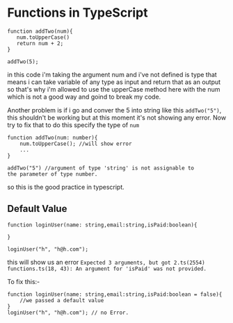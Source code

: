 # Functions in TypeScript


    function addTwo(num){
       num.toUpperCase() 
       return num + 2;
    }

    addTwo(5);

in this code i'm taking the argument num and i've not defined is type that means i can take variable of any type as input and return that as an output so that's why i'm allowed to use the upperCase method here with the num which is not a good way and goind to break my code.

Another problem is if i go and conver the 5 into string like this `addTwo("5")`, this shouldn't be working but at this moment it's not showing any error. Now try to fix that to do this specify the type of `num`

    function addTwo(num: number){
        num.toUpperCase(); //will show error
        ...
    }

    addTwo("5") //argument of type 'string' is not assignable to 
    the parameter of type number.

so this is the good practice in typescript.


## Default Value

    function loginUser(name: string,email:string,isPaid:boolean){

    }

    loginUser("h", "h@h.com");

this will show us an error `Expected 3 arguments, but got 2.ts(2554)
functions.ts(18, 43): An argument for 'isPaid' was not provided.`


To fix this:-

    function loginUser(name: string,email:string,isPaid:boolean = false){
        //we passed a default value
    }
    loginUser("h", "h@h.com"); // no Error.